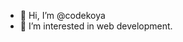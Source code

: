 - 👋 Hi, I’m @codekoya
- 👀 I’m interested in web development. 


<!---
codekoya/codekoya is a ✨ special ✨ repository because its `README.md` (this file) appears on your GitHub profile.
You can click the Preview link to take a look at your changes.
--->
